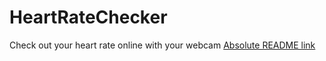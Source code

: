 HeartRateChecker
================

Check out your heart rate online with your webcam
[Absolute README link](http://heartrate.cardiomood.com)
